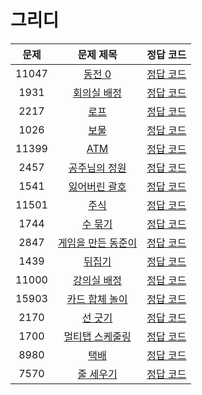 # 그리디

| 문제 | 문제 제목 | 정답 코드 |
| :--: | :--: | :--: |
| 11047 | [동전 0](https://www.acmicpc.net/problem/11047) | [정답 코드](11047.swift) |
| 1931 | [회의실 배정](https://www.acmicpc.net/problem/1931) | [정답 코드](1931.swift) |
| 2217 | [로프](https://www.acmicpc.net/problem/2217) | [정답 코드](2217.swift) |
| 1026 | [보물](https://www.acmicpc.net/problem/1026) | [정답 코드](1026.swift) |
| 11399 | [ATM](https://www.acmicpc.net/problem/11399) | [정답 코드](11399.swift) |
| 2457 | [공주님의 정원](https://www.acmicpc.net/problem/2457) | [정답 코드](2457.swift) |
| 1541 | [잃어버린 괄호](https://www.acmicpc.net/problem/1541) | [정답 코드](1541.swift) |
| 11501 | [주식](https://www.acmicpc.net/problem/11501) | [정답 코드](11501.swift) |
| 1744 | [수 묶기](https://www.acmicpc.net/problem/1744) | [정답 코드](1744.swift) |
| 2847 | [게임을 만든 동준이](https://www.acmicpc.net/problem/2847) | [정답 코드](2847.swift) |
| 1439 | [뒤집기](https://www.acmicpc.net/problem/1439) | [정답 코드](1439.swift) |
| 11000 | [강의실 배정](https://www.acmicpc.net/problem/11000) | [정답 코드](11000.swift) |
| 15903 | [카드 합체 놀이](https://www.acmicpc.net/problem/15903) | [정답 코드](15903.swift) |
| 2170 | [선 긋기](https://www.acmicpc.net/problem/2170) | [정답 코드](2170.swift) |
| 1700 | [멀티탭 스케줄링](https://www.acmicpc.net/problem/1700) | [정답 코드](1700.swift) |
| 8980 | [택배](https://www.acmicpc.net/problem/8980) | [정답 코드](8980.swift) |
| 7570 | [줄 세우기](https://www.acmicpc.net/problem/7570) | [정답 코드](7570.swift) |
